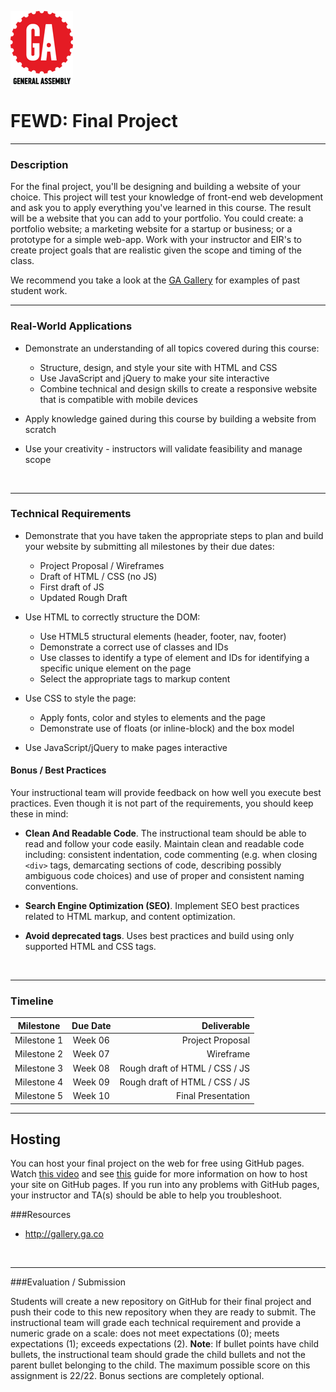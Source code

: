 ![GeneralAssemb.ly](ga.png "GeneralAssemb.ly")

# FEWD: Final Project

---


### Description

For the final project, you'll be designing and building a website of your choice. This project will test your knowledge of front-end web development and ask you to apply everything you've learned in this course. The result will be a website that you can add to your portfolio.  You could create: a portfolio website; a marketing website for a startup or business; or a prototype for a simple web-app. Work with your instructor and EIR's to create project goals that are realistic given the scope and timing of the class.

We recommend you take a look at the [GA Gallery](http:/gallery.ga.co) for examples of past student work.



---


### Real-World Applications

- Demonstrate an understanding of all topics covered during this course:

  - Structure, design, and style your site with HTML and CSS
  - Use JavaScript and jQuery to make your site interactive
  - Combine technical and design skills to create a responsive website that is compatible with mobile devices

- Apply knowledge gained during this course by building a website from scratch
- Use your creativity - instructors will validate feasibility and manage scope


<br>

---


### Technical Requirements

- Demonstrate that you have taken the appropriate steps to plan and build your website by submitting all milestones by their due dates:
  - Project Proposal / Wireframes
  - Draft of HTML / CSS (no JS)
  - First draft of JS
  - Updated Rough Draft

- Use HTML to correctly structure the DOM:
  - Use HTML5 structural elements (header, footer, nav, footer)
  - Demonstrate a correct use of classes and IDs
  - Use classes to identify a type of element and IDs for identifying a specific unique element on the page
  - Select the appropriate tags to markup content

- Use CSS to style the page:
  - Apply fonts, color and styles to elements and the page
  - Demonstrate use of floats (or inline-block) and the box model

- Use JavaScript/jQuery to make pages interactive


#### Bonus / Best Practices

Your instructional team will provide feedback on how well you execute best practices. Even though it is not part of the requirements, you should keep these in mind:

- __Clean And Readable Code__. The instructional team should be able to read and follow your code easily.  Maintain clean and readable code including: consistent indentation, code commenting (e.g. when closing `<div>` tags, demarcating sections of code, describing possibly ambiguous code choices) and use of proper and consistent naming conventions.

- __Search Engine Optimization (SEO)__. Implement SEO best practices related to HTML markup, and content optimization.

- __Avoid deprecated tags__. Uses best practices and build using only supported HTML and CSS tags.

<br>

---

### Timeline

| Milestone        | Due Date           | Deliverable  |
| ------------- |:-------------:| -----:|
| Milestone 1 | Week 06 | Project Proposal |
| Milestone 2 | Week 07 | Wireframe |
| Milestone 3 | Week 08 | Rough draft of HTML / CSS / JS |
| Milestone 4 | Week 09 | Rough draft of HTML / CSS / JS |
| Milestone 5 | Week 10 | Final Presentation |

---

## Hosting

You can host your final project on the web for free using GitHub pages. Watch [this video](https://generalassembly.wistia.com/medias/jn23v1hc93) and see [this](github_guide.pdf) guide for more information on how to host your site on GitHub pages. If you run into any problems with GitHub pages, your instructor and TA(s) should be able to help you troubleshoot.

###Resources


- http://gallery.ga.co


<br>

---

###Evaluation / Submission

Students will create a new repository on GitHub for their final project and push their code to this new repository when they are ready to submit. The instructional team will grade each technical requirement and provide a numeric grade on a scale: does not meet expectations (0); meets expectations (1); exceeds expectations (2).  **Note**: If bullet points have child bullets, the instructional team should grade the child bullets and not the parent bullet belonging to the child. The maximum possible score on this assignment is 22/22. Bonus sections are completely optional.
